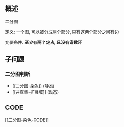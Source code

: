 ## 概述
二分图

定义: 一个图, 可以被分成两个部分, 只有这两个部分之间有边

充要条件:  **至少有两个定点, 且没有奇数环**

## 子问题
### 二分图判断
- [[二分图-染色]] (静态)
- [[并查集-扩展域]] (动态)



##  CODE
[[二分图-染色-CODE]]
